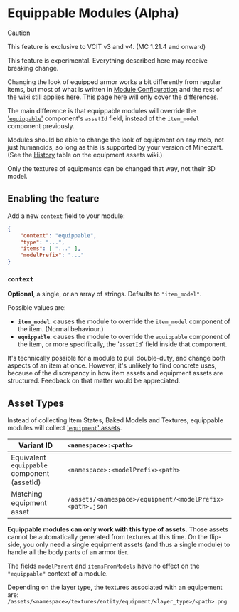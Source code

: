 # Equippable Modules (Alpha)

> [!CAUTION]
>
> This feature is exclusive to VCIT v3 and v4. (MC 1.21.4 and onward)
>
> This feature is experimental. Everything described here may receive breaking change.

Changing the look of equipped armor works a bit differently from regular items, but most of what is written in [Module Configuration](./Module-Configuration) and the rest of the wiki still applies here. This page here will only cover the differences.

The main difference is that equippable modules will override the ['`equippable`'](https://minecraft.wiki/w/Data_component_format#equippable) component's `assetId` field, instead of the `item_model` component previously.

Modules should be able to change the look of equipment on any mob, not just humanoids, so long as this is supported by your version of Minecraft. (See the [History](https://minecraft.wiki/w/Equipment#History) table on the equipment assets wiki.)

Only the textures of equipments can be changed that way, not their 3D model.

## Enabling the feature
Add a new `context` field to your module:
```json
{
	"context": "equippable",
	"type": "...",
	"items": [ "..." ],
	"modelPrefix": "..."
}
```

### `context`

**Optional**, a single, or an array of strings. Defaults to `"item_model"`.

Possible values are:
- **`item_model`**: causes the module to override the `item_model` component of the item. (Normal behaviour.)
- **`equippable`**: causes the module to override the `equippable` component of the item, or more specifically, the '`assetId`' field inside that component.

It's technically possible for a module to pull double-duty, and change both aspects of an item at once. However, it's unlikely to find concrete uses, because of the discrepancy in how item assets and equipment assets are structured. Feedback on that matter would be appreciated.


## Asset Types
Instead of collecting Item States, Baked Models and Textures, equippable modules will collect ['`equipment`' assets](https://minecraft.wiki/w/Equipment).

Variant ID                                  | `<namespace>:<path>`
------------------------------------------- | :-------------------
Equivalent `equippable` component (assetId) | `<namespace>:<modelPrefix><path>`
Matching equipment asset                    | `/assets/<namespace>/equipment/<modelPrefix><path>.json`

**Equippable modules can only work with this type of assets.** Those assets cannot be automatically generated from textures at this time.
On the flip-side, you only need a single equipment assets (and thus a single module) to handle all the body parts of an armor tier.

The fields `modelParent` and `itemsFromModels` have no effect on the `"equippable"` context of a module.

Depending on the layer type, the textures associated with an equipement are:  
`/assets/<namespace>/textures/entity/equipment/<layer_type>/<path>.png`


